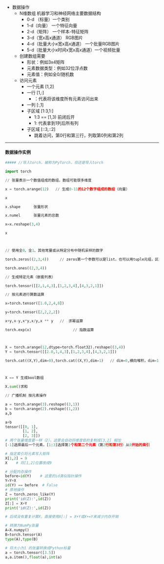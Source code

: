 * 数据操作 
  * N维数组 机器学习和神经网络主要数据结构
    * 0-d （标量）一个类别
    * 1-d（向量） 一个特征向量
    * 2-d（矩阵） 一个样本-特征矩阵
    * 3-d（宽x高x通道） RGB图片
    * 4-d（批量大小x宽x高x通道） 一个批量RGB图片
    * 5-d（批量大小x时间x宽x高x通道）一个视频批量
  * 创建数组需要
    * 形状：例如3x4矩阵
    * 元素数据类型：例如32位浮点数
    * 元素值：例如全0/随机数
  * 访问元素
    * 一个元素  [1,2]
    * 一行  [1,:]    
      * ：代表将该维度所有元素访问出来
    * 一列  [:,1]
    * 子区域  [1:3,1:] 
      * 1:3 == [1,3) 前闭后开
      * 1: 代表拿到1列后所有列
    * 子区域  [::3,::2]
      * 跳着访问，第0行和第三行，列取第0列和第2列

---

#### 数据操作实例

```python
##### //导入torch，被称为PyTorch，但还是导入torch

import torch

// 张量表示一个数值组成的数组，数组可能很多维度

x = torch.arange(12)   // 生成0-11的12个数字组成的数组（向量）

x

x.shape      张量形状

x.numel      张量元素的总数

x=x.reshape(3,4)

x 



// 使用全0、全1、其他常量或从特定分布中随机采样的数字

torch.zeros((2,3,4))     // zeros第一个参数可以是list，也可以用tuple元组，区别是list有序可变，tuple有序不可变，更加安全，一旦初始化就不能再次改变，这里就是生成2个通道的3x4数组

torch.ones((2,3,4))

// 生成特定元素（嵌套列表）

torch.tensor([[2,1,4,3],[1,2,3,4],[4,3,2,1]]) 

// 按元素进行算数运算

x=torch.tensor([1.0,2,4,8])

y=torch.tensor([2,2,2,2])

x+y,x-y,x*y,x/y,x ** y   //  求幂运算

torch.exp(x)                   // 指数运算



X = torch.arange(12,dtype=torch.float32).reshape((3,4))
Y = torch.tensor([[2.0,1,4,3],[1,2,3,4],[4,3,2,1]])

torch.cat((X,Y),dim=0),torch.cat((X,Y),dim=1)   // dim=0,横向堆积，dim=1竖向堆积



X == Y 生成bool数组

X.sum()求和

// 广播机制 按元素操作

a = torch.arange(3).reshape((3,1))
b = torch.arange(2).reshape((1,2))
a,b

a+b
tensor([[0, 1],
        [1, 2],
        [2, 3]])
# 两个张量维度要一样（2），这里会自动将维度低的复制成[3,2] 相加
[-1]选择最后一个元素，[1:3]选择第1个和第二个元素（第2行和第3行）从0开始的索引

# 指定索引将元素写入矩阵
X[1,2] = 9
X    # 将[1,2]位置改成9

# 分配内存操作 
before=id(Y)    # 这里的id类似指针操作
Y=Y+X
id(Y) == before  # False
# 原地操作
Z = torch.zeros_like(Y)
print('id(Z):',id(Z))
Z[:] = X+Y
print('id(Z):',id(Z))

# 后续没有重复计算X，直接使用X[:] = X+Y或X+=Y来减少内存开销

# 转换为NumPy张量
A=X.numpy()
B=torch.tensor(A)
type(A),type(B)

# 将大小为1 的张量转换成Python标量
a = torch.tensor([3.5])
a,a.item(),float(a),int(a)
```

